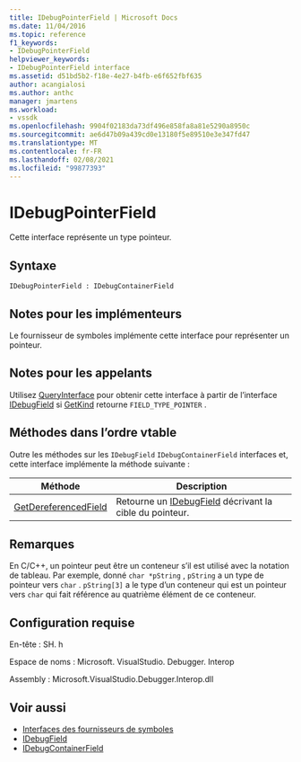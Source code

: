 ```yaml
---
title: IDebugPointerField | Microsoft Docs
ms.date: 11/04/2016
ms.topic: reference
f1_keywords:
- IDebugPointerField
helpviewer_keywords:
- IDebugPointerField interface
ms.assetid: d51bd5b2-f18e-4e27-b4fb-e6f652fbf635
author: acangialosi
ms.author: anthc
manager: jmartens
ms.workload:
- vssdk
ms.openlocfilehash: 9904f02183da73df496e858fa8a81e5290a8950c
ms.sourcegitcommit: ae6d47b09a439cd0e13180f5e89510e3e347fd47
ms.translationtype: MT
ms.contentlocale: fr-FR
ms.lasthandoff: 02/08/2021
ms.locfileid: "99877393"
---
```

# <a name="idebugpointerfield"></a>IDebugPointerField
Cette interface représente un type pointeur.

## <a name="syntax"></a>Syntaxe

```
IDebugPointerField : IDebugContainerField
```

## <a name="notes-for-implementers"></a>Notes pour les implémenteurs
 Le fournisseur de symboles implémente cette interface pour représenter un pointeur.

## <a name="notes-for-callers"></a>Notes pour les appelants
 Utilisez [QueryInterface](/cpp/atl/queryinterface) pour obtenir cette interface à partir de l’interface [IDebugField](../../../extensibility/debugger/reference/idebugfield.md) si [GetKind](../../../extensibility/debugger/reference/idebugfield-getkind.md) retourne `FIELD_TYPE_POINTER` .

## <a name="methods-in-vtable-order"></a>Méthodes dans l’ordre vtable
 Outre les méthodes sur les `IDebugField` `IDebugContainerField` interfaces et, cette interface implémente la méthode suivante :

|Méthode|Description|
|------------|-----------------|
|[GetDereferencedField](../../../extensibility/debugger/reference/idebugpointerfield-getdereferencedfield.md)|Retourne un [IDebugField](../../../extensibility/debugger/reference/idebugfield.md) décrivant la cible du pointeur.|

## <a name="remarks"></a>Remarques
 En C/C++, un pointeur peut être un conteneur s’il est utilisé avec la notation de tableau. Par exemple, donné `char *pString` , `pString` a un type de pointeur vers `char` . `pString[3]` a le type d’un conteneur qui est un pointeur vers `char` qui fait référence au quatrième élément de ce conteneur.

## <a name="requirements"></a>Configuration requise
 En-tête : SH. h

 Espace de noms : Microsoft. VisualStudio. Debugger. Interop

 Assembly : Microsoft.VisualStudio.Debugger.Interop.dll

## <a name="see-also"></a>Voir aussi
- [Interfaces des fournisseurs de symboles](../../../extensibility/debugger/reference/symbol-provider-interfaces.md)
- [IDebugField](../../../extensibility/debugger/reference/idebugfield.md)
- [IDebugContainerField](../../../extensibility/debugger/reference/idebugcontainerfield.md)
